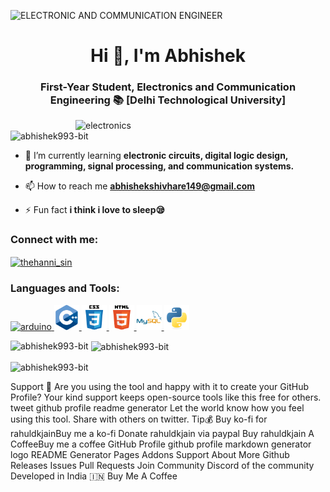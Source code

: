 ![ELECTRONIC AND COMMUNICATION ENGINEER](https://github.com/user-attachments/assets/a7a06c93-0ba0-47a9-aa91-d362c97c59c5)

<h1 align="center">Hi 👋, I'm Abhishek</h1>
<h3 align="center">First-Year Student, Electronics and Communication Engineering 📚 [Delhi Technological University]</h3>

<img align="right" alt="electronics" width="400" src="https://media.giphy.com/media/VOrgNdTI7K1SE/source.gif">

<p align="left"> <img src="https://komarev.com/ghpvc/?username=abhishek993-bit&label=Profile%20views&color=0e75b6&style=flat" alt="abhishek993-bit" /> </p>

- 🌱 I’m currently learning **electronic circuits, digital logic design, programming, signal processing, and communication systems.**

- 📫 How to reach me **abhishekshivhare149@gmail.com**

- ⚡ Fun fact **i think i love to sleep😪**

<h3 align="left">Connect with me:</h3>
<p align="left">
<a href="https://instagram.com/thehanni_sin" target="blank"><img align="center" src="https://raw.githubusercontent.com/rahuldkjain/github-profile-readme-generator/master/src/images/icons/Social/instagram.svg" alt="thehanni_sin" height="30" width="40" /></a>
</p>

<h3 align="left">Languages and Tools:</h3>
<p align="left"> <a href="https://www.arduino.cc/" target="_blank" rel="noreferrer"> <img src="https://cdn.worldvectorlogo.com/logos/arduino-1.svg" alt="arduino" width="40" height="40"/> </a> <a href="https://www.w3schools.com/cpp/" target="_blank" rel="noreferrer"> <img src="https://raw.githubusercontent.com/devicons/devicon/master/icons/cplusplus/cplusplus-original.svg" alt="cplusplus" width="40" height="40"/> </a> <a href="https://www.w3schools.com/css/" target="_blank" rel="noreferrer"> <img src="https://raw.githubusercontent.com/devicons/devicon/master/icons/css3/css3-original-wordmark.svg" alt="css3" width="40" height="40"/> </a> <a href="https://www.w3.org/html/" target="_blank" rel="noreferrer"> <img src="https://raw.githubusercontent.com/devicons/devicon/master/icons/html5/html5-original-wordmark.svg" alt="html5" width="40" height="40"/> </a> <a href="https://www.mysql.com/" target="_blank" rel="noreferrer"> <img src="https://raw.githubusercontent.com/devicons/devicon/master/icons/mysql/mysql-original-wordmark.svg" alt="mysql" width="40" height="40"/> </a> <a href="https://www.python.org" target="_blank" rel="noreferrer"> <img src="https://raw.githubusercontent.com/devicons/devicon/master/icons/python/python-original.svg" alt="python" width="40" height="40"/> </a> </p>

<p><img align="left" src="https://github-readme-stats.vercel.app/api/top-langs?username=abhishek993-bit&show_icons=true&locale=en&layout=compact" alt="abhishek993-bit" /></p>

<p>&nbsp;<img align="center" src="https://github-readme-stats.vercel.app/api?username=abhishek993-bit&show_icons=true&locale=en" alt="abhishek993-bit" /></p>

<p><img align="center" src="https://github-readme-streak-stats.herokuapp.com/?user=abhishek993-bit&" alt="abhishek993-bit" /></p>

Support 🙏
Are you using the tool and happy with it to create your GitHub Profile?
Your kind support keeps open-source tools like this free for others.
tweet github profile readme generator
Let the world know how you feel using this tool. Share with others on twitter.
Tip💰
Buy ko-fi for rahuldkjainBuy me a ko-fi
Donate rahuldkjain via paypal
Buy rahuldkjain A CoffeeBuy me a coffee
GitHub Profile github profile markdown generator logo
README Generator
Pages
Addons
Support
About
More
Github
Releases
Issues
Pull Requests
Join Community
Discord of the community
Developed in India 🇮🇳
Buy Me A Coffee
